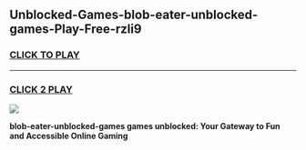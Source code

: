 
## Unblocked-Games-blob-eater-unblocked-games-Play-Free-rzli9
<h3>
<a href="https://premium76.site?title=blob-eater-unblocked-games&ref=19M">CLICK TO PLAY</a></h3>
<hr>

<h3>
<a href="https://premium76.site?title=blob-eater-unblocked-games&ref=19M">CLICK 2 PLAY</a>
  
</h3>

<a href="https://premium76.site?title=blob-eater-unblocked-games&ref=19M"><img src="https://clearcache.store/games.png"></a>


**blob-eater-unblocked-games games unblocked: Your Gateway to Fun and Accessible Online Gaming**
